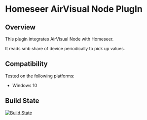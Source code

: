 Homeseer AirVisual Node PlugIn
=====================================
Overview
--------
This plugin integrates AirVisual Node with Homeseer.

It reads smb share of device periodically to pick up values.

Compatibility
------------
Tested on the following platforms:
* Windows 10

  

Build State
-----------
[![Build State](https://ci.appveyor.com/api/projects/status/github/dk307/HSPI_AirVisualNode?branch=master&svg=true)](https://ci.appveyor.com/project/dk307/HSPI-AirVisualNode/build/artifacts?branch=master)

  
